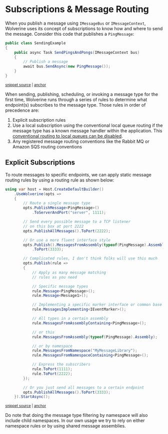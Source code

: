 # Subscriptions & Message Routing

When you publish a message using `IMessageBus` or `IMessageContext`, Wolverine uses its concept of subscriptions to know how and where to send the message. Consider this code that publishes a
`PingMessage`:

<!-- snippet: sample_sending_messages_for_static_routing -->
<a id='snippet-sample_sending_messages_for_static_routing'></a>
```cs
public class SendingExample
{
    public async Task SendPingsAndPongs(IMessageContext bus)
    {
        // Publish a message
        await bus.SendAsync(new PingMessage());
    }
}
```
<sup><a href='https://github.com/JasperFx/wolverine/blob/main/src/Testing/CoreTests/Runtime/Samples/channels.cs#L6-L17' title='Snippet source file'>snippet source</a> | <a href='#snippet-sample_sending_messages_for_static_routing' title='Start of snippet'>anchor</a></sup>
<!-- endSnippet -->

When sending, publishing, scheduling, or invoking a message type for the first time, Wolverine runs through
a series of rules to determine what endpoint(s) subscribes to the message type. Those rules in order of precedence
are:

1. Explicit subscription rules
2. Use a local subscription using the conventional local queue routing if the message type has a known message handler within the application. This [conventional routing to local queues can be disabled](/guide/messaging/transports/local.html#disable-conventional-local-routing). 
3. Any registered message routing conventions like the Rabbit MQ or Amazon SQS routing conventions

## Explicit Subscriptions

To route messages to specific endpoints, we can apply static message routing rules by using a routing rule as shown below:

<!-- snippet: sample_StaticPublishingRules -->
<a id='snippet-sample_staticpublishingrules'></a>
```cs
using var host = Host.CreateDefaultBuilder()
    .UseWolverine(opts =>
    {
        // Route a single message type
        opts.PublishMessage<PingMessage>()
            .ToServerAndPort("server", 1111);

        // Send every possible message to a TCP listener
        // on this box at port 2222
        opts.PublishAllMessages().ToPort(2222);

        // Or use a more fluent interface style
        opts.Publish().MessagesFromAssembly(typeof(PingMessage).Assembly)
            .ToPort(3333);

        // Complicated rules, I don't think folks will use this much
        opts.Publish(rule =>
        {
            // Apply as many message matching
            // rules as you need

            // Specific message types
            rule.Message<PingMessage>();
            rule.Message<Message1>();

            // Implementing a specific marker interface or common base class
            rule.MessagesImplementing<IEventMarker>();

            // All types in a certain assembly
            rule.MessagesFromAssemblyContaining<PingMessage>();

            // or this
            rule.MessagesFromAssembly(typeof(PingMessage).Assembly);

            // or by namespace
            rule.MessagesFromNamespace("MyMessageLibrary");
            rule.MessagesFromNamespaceContaining<PingMessage>();

            // Express the subscribers
            rule.ToPort(1111);
            rule.ToPort(2222);
        });

        // Or you just send all messages to a certain endpoint
        opts.PublishAllMessages().ToPort(3333);
    }).StartAsync();
```
<sup><a href='https://github.com/JasperFx/wolverine/blob/main/src/Samples/DocumentationSamples/StaticPublishingRule.cs#L12-L61' title='Snippet source file'>snippet source</a> | <a href='#snippet-sample_staticpublishingrules' title='Start of snippet'>anchor</a></sup>
<!-- endSnippet -->

Do note that doing the message type filtering by namespace will also include child namespaces. In
our own usage we try to rely on either namespace rules or by using shared message assemblies.




